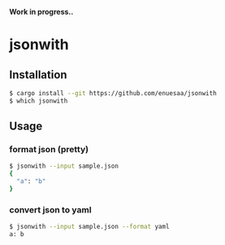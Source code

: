 **Work in progress..**
# jsonwith

## Installation
~~~sh
$ cargo install --git https://github.com/enuesaa/jsonwith
$ which jsonwith
~~~

## Usage
### format json (pretty)
~~~sh
$ jsonwith --input sample.json
{
  "a": "b"
}
~~~

### convert json to yaml
~~~sh
$ jsonwith --input sample.json --format yaml
a: b
~~~
